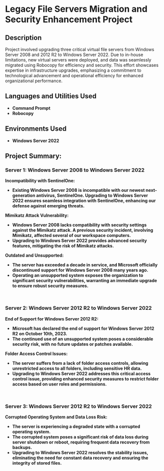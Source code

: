 <h1>Legacy File Servers Migration and Security Enhancement Project</h1>


<h2>Description</h2>
Project involved upgrading three critical virtual file servers from Windows Server 2008 and 2012 R2 to Windows Server 2022. Due to in-house limitations, new virtual servers were deployed, and data was seamlessly migrated using Robocopy for efficiency and security. This effort showcases expertise in infrastructure upgrades, emphasizing a commitment to technological advancement and operational efficiency for enhanced organizational performance.
<br />


<h2>Languages and Utilities Used</h2>

- <b>Command Prompt</b> 
- <b>Robocopy</b>

<h2>Environments Used </h2>

- <b>Windows Server 2022</b>

<h2>Project Summary:</h2>

<h3>Server 1: Windows Server 2008 to Windows Server 2022</h3>

<b>Incompatibility with SentinelOne:</b>

- <b>Existing Windows Server 2008 is incompatible with our newest next-generation antivirus, SentinelOne. Upgrading to Windows Server 2022 ensures seamless integration with SentinelOne, enhancing our defense against emerging threats.</b>

<b>Mimikatz Attack Vulnerability:</b>

- <b>Windows Server 2008 lacks compatibility with security settings against the Mimikatz attack. A previous security incident, involving Mimikatz, affected several of our workspace computers.</b>
- <b>Upgrading to Windows Server 2022 provides advanced security features, mitigating the risk of Mimikatz attacks.</b>

<b>Outdated and Unsupported:</b>

- <b>The server has exceeded a decade in service, and Microsoft officially discontinued support for Windows Server 2008 many years ago.</b>
- <b>Operating an unsupported system exposes the organization to significant security vulnerabilities, warranting an immediate upgrade to ensure robust security measures.</b>
<br />

<h3>Server 2: Windows Server 2012 R2 to Windows Server 2022</h3>

<b>End of Support for Windows Server 2012 R2:</b>

- <b>Microsoft has declared the end of support for Windows Server 2012 R2 on October 10th, 2023.</b>
- <b>The continued use of an unsupported system poses a considerable security risk, with no future updates or patches available.</b>

<b>Folder Access Control Issues:</b>

- <b>The server suffers from a lack of folder access controls, allowing unrestricted access to all folders, including sensitive HR data.</b>
- <b>Upgrading to Windows Server 2022 addresses this critical access control issue, providing enhanced security measures to restrict folder access based on user roles and permissions.</b>
<br />

<h3>Server 3: Windows Server 2012 R2 to Windows Server 2022</h3>

<b>Corrupted Operating System and Data Loss Risk:</b>

- <b>The server is experiencing a degraded state with a corrupted operating system.</b>
- <b>The corrupted system poses a significant risk of data loss during server shutdown or reboot, requiring frequent data recovery from backups.</b>
- <b>Upgrading to Windows Server 2022 resolves the stability issues, eliminating the need for constant data recovery and ensuring the integrity of stored files.</b>

<!--
 ```diff
- text in red
+ text in green
! text in orange
# text in gray
@@ text in purple (and bold)@@
```
--!>

